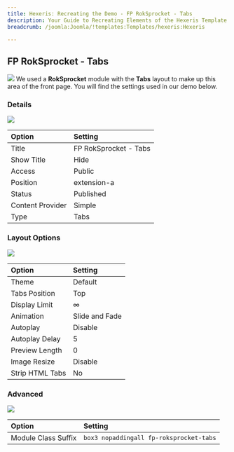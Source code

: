 ```yaml
---
title: Hexeris: Recreating the Demo - FP RokSprocket - Tabs
description: Your Guide to Recreating Elements of the Hexeris Template for Joomla
breadcrumb: /joomla:Joomla/!templates:Templates/hexeris:Hexeris

---
```


FP RokSprocket - Tabs
-----
![][demo]
We used a **RokSprocket** module with the **Tabs** layout to make up this area of the front page. You will find the settings used in our demo below.

### Details
![][demo2]

| Option           | Setting               |  
| :--------------- | :-------------------- |  
| Title            | FP RokSprocket - Tabs |  
| Show Title       | Hide                  |  
| Access           | Public                |  
| Position         | extension-a           |  
| Status           | Published             |  
| Content Provider | Simple                |  
| Type             | Tabs                  |

### Layout Options
![][demo3]

| Option          | Setting        |  
| :-------------- | :------------- |  
| Theme           | Default        |  
| Tabs Position   | Top            |  
| Display Limit   | ∞              |  
| Animation       | Slide and Fade |  
| Autoplay        | Disable        |  
| Autoplay Delay  | 5              |  
| Preview Length  | 0              |  
| Image Resize    | Disable        |  
| Strip HTML Tabs | No             |

### Advanced
![][demo4]

| Option              | Setting                                 |  
| :------------------ | :-------------------------------------- |  
| Module Class Suffix | `box3 nopaddingall fp-roksprocket-tabs` |

[demo]: assets/demo_4.jpeg
[demo2]: assets/tabs_1.jpeg
[demo3]: assets/tabs_2.jpeg
[demo4]: assets/tabs_3.jpeg